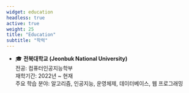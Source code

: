 ```yaml
---
widget: education
headless: true
active: true
weight: 25
title: "Education"
subtitle: "학력"
---
```


- 🎓 **전북대학교 (Jeonbuk National University)**  
  전공: 컴퓨터인공지능학부  
  재학기간: 2022년 ~ 현재  
  주요 학습 분야: 알고리즘, 인공지능, 운영체제, 데이터베이스, 웹 프로그래밍
